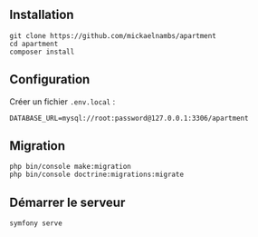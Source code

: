 ## Installation
```
git clone https://github.com/mickaelnambs/apartment
cd apartment
composer install
```

## Configuration
Créer un fichier `.env.local` : 
```dotenv
DATABASE_URL=mysql://root:password@127.0.0.1:3306/apartment
```

## Migration
```
php bin/console make:migration
php bin/console doctrine:migrations:migrate
```

## Démarrer le serveur
```
symfony serve
```
